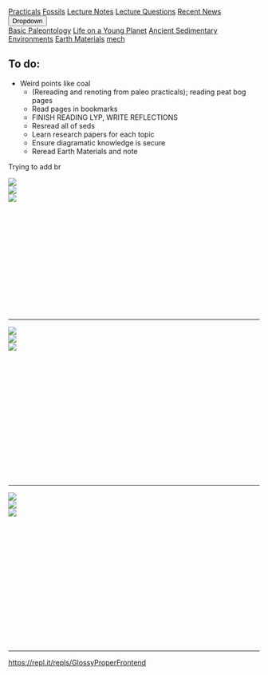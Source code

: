 <a name="top"></a>

<div class="navbar">
  <a href="Practicals">Practicals</a>
  <a href="fossils">Fossils</a>
  <a href="LectureNotes">Lecture Notes</a>
  <a href="LectureQs">Lecture Questions</a>
  <a href="RecentNews">Recent News</a>
  <div class="dropdown">
    <button class="dropbtn">Dropdown 
      <i class="fa fa-caret-down"></i>
    </button>
    <div class="dropdown-content">
      <a href="basicpaleo">Basic Paleontology</a>
      <a href="LYP">Life on a Young Planet</a>
      <a href="AncientSeds">Ancient Sedimentary Environments</a>
      <a href="EarthMaterials">Earth Materials</a>
      <a href="mech">mech</a>
    </div>
  </div> 
</div>



## To do:
* Weird points like coal
   * (Rereading and renoting from paleo practicals); reading peat bog pages
   * Read pages in bookmarks
   * FINISH READING LYP, WRITE REFLECTIONS
   * Resread all of seds
   * Learn research papers for each topic
   * Ensure diagramatic knowledge is secure
   * Reread Earth Materials and note

Trying to add br

<div id="wide">
  <div class ="baby"><img src="/mechanism_images/1,2.png"></div>
  <div class ="baby"> <arbutton onclick="myFunction1()"><img src="/mechanism_images/Arrow.png"  class="image"></arbutton>
      <div id="1" style="display:none;">
        Nucleophile, *
      </div> </div>
  <div class ="baby"><img src="/mechanism_images/1.png"  ></div>
</div>

<br>
<br>
<br>
<br>
<br>
<br>
<br>
<br>
<br>
<br>
<br>
<br>
<br>
<hr>

<div id="wide">
  <div class ="baby"><img src="/mechanism_images/2,4.png"></div>
  <div class ="baby"> <arbutton onclick="myFunction2()"><img src="/mechanism_images/Arrow.png"  class="image"></arbutton>
      <div id="2" style="display:none;">
        NaH
      </div> </div>
  <div class ="baby"><img src="/mechanism_images/1,2.png"  ></div>
</div>

<br>
<br>
<br>
<br>
<br>
<br>
<br>
<br> 
<br>
<br>
<br>
<br>
<br>
<br>
<br>
<hr>


<div id="wide">
  <div class ="baby"><img src="/mechanism_images/11,3,4,6,12,15.png"></div>
  <div class ="baby"> <arbutton onclick="myFunction2()"><img src="/mechanism_images/Arrow.png"  class="image"></arbutton>
      <div id="3" style="display:none;">
        Br<sub>2</sub>
      </div> </div>
  <div class ="baby"><img src="/mechanism_images/1,2.png"  ></div>
</div>

<br>
<br>
<br>
<br>
<br>
<br>
<br>
<br> 
<br>
<br>
<br>
<br>
<br>
<br>
<br>
<hr>


















<script>
function myFunction1() {
  var x = document.getElementById("1");
    if (x.style.display === "none") {
      x.style.display = "block";
    } else {
      x.style.display = "none";
    }
  }
</script>

<script>
function myFunction2() {
  var a = document.getElementById("2");
    if (a.style.display === "none") {
      a.style.display = "block";
    } else {
      a.style.display = "none";
    }
  }
</script>

<script>
function myFunction3() {
  var c = document.getElementById("3");
    if (c.style.display === "none") {
      c.style.display = "block";
    } else {
      c.style.display = "none";
    }
  }
</script>

<script>
function myFunction4() {
  var d = document.getElementById("4");
    if (d.style.display === "none") {
      d.style.display = "block";
    } else {
      d.style.display = "none";
    }
  }
</script>

<script>
function myFunction5() {
  var e = document.getElementById("5");
    if (e.style.display === "none") {
      e.style.display = "block";
    } else {
      e.style.display = "none";
    }
  }
</script>

<script>
function myFunction6() {
  var f = document.getElementById("6");
    if (f.style.display === "none") {
      f.style.display = "block";
    } else {
      f.style.display = "none";
    }
  }
</script>


<script>
function myFunction7() {
  var g = document.getElementById("7");
    if (g.style.display === "none") {
      g.style.display = "block";
    } else {
      g.style.display = "none";
    }
  }
</script>

<script>
function myFunction8() {
  var h = document.getElementById("8");
    if (h.style.display === "none") {
      h.style.display = "block";
    } else {
      h.style.display = "none";
    }
  }
</script>

<script>
function myFunction9() {
  var i = document.getElementById("9");
    if (i.style.display === "none") {
      i.style.display = "block";
    } else {
      i.style.display = "none";
    }
  }
</script>

<script>
function myFunction10() {
  var j = document.getElementById("10");
    if (j.style.display === "none") {
      j.style.display = "block";
    } else {
      j.style.display = "none";
    }
  }
</script>

<script>
function myFunction11() {
  var k = document.getElementById("11");
    if (k.style.display === "none") {
      k.style.display = "block";
    } else {
      k.style.display = "none";
    }
  }
</script>

<script>
function myFunction12() {
  var l = document.getElementById("12");
    if (l.style.display === "none") {
      l.style.display = "block";
    } else {
      l.style.display = "none";
    }
  }
</script>


<script>
function myFunction13() {
  var m = document.getElementById("13");
    if (m.style.display === "none") {
      m.style.display = "block";
    } else {
      m.style.display = "none";
    }
  }
</script>

<script>
function myFunction14() {
  var n = document.getElementById("14");
    if (n.style.display === "none") {
      n.style.display = "block";
    } else {
      n.style.display = "none";
    }
  }
</script>

<script>
function myFunction15() {
  var o = document.getElementById("15");
    if (o.style.display === "none") {
      o.style.display = "block";
    } else {
      o.style.display = "none";
    }
  }
</script>

<script>
function myFunction16() {
  var p = document.getElementById("16");
    if (p.style.display === "none") {
      p.style.display = "block";
    } else {
      p.style.display = "none";
    }
  }
</script>

<script>
function myFunction17() {
  var q = document.getElementById("17");
    if (q.style.display === "none") {
      q.style.display = "block";
    } else {
      q.style.display = "none";
    }
  }
</script>

<script>
function myFunction18() {
  var r = document.getElementById("18");
    if (r.style.display === "none") {
      r.style.display = "block";
    } else {
      r.style.display = "none";
    }
  }
</script>

<script>
function myFunction19() {
  var s = document.getElementById("19");
    if (s.style.display === "none") {
      s.style.display = "block";
    } else {
      s.style.display = "none";
    }
  }
</script>

<script>
function myFunction20() {
  var t = document.getElementById("20");
    if (t.style.display === "none") {
      t.style.display = "block";
    } else {
      t.style.display = "none";
    }
  }
</script>

<script>
function myFunction21() {
  var u = document.getElementById("21");
    if (u.style.display === "none") {
      u.style.display = "block";
    } else {
      u.style.display = "none";
    }
  }
</script>

<script>
function myFunction22() {
  var u = document.getElementById("22");
    if (u.style.display === "none") {
      u.style.display = "block";
    } else {
      u.style.display = "none";
    }
  }
</script>

<script>
function myFunction23() {
  var v = document.getElementById("23");
    if (v.style.display === "none") {
      v.style.display = "block";
    } else {
      v.style.display = "none";
    }
  }
</script>

<script>
function myFunction24() {
  var w = document.getElementById("24");
    if (w.style.display === "none") {
      w.style.display = "block";
    } else {
      w.style.display = "none";
    }
  }
</script>


<script>
function myFunction25() {
  var y = document.getElementById("25");
    if (y.style.display === "none") {
      y.style.display = "block";
    } else {
      y.style.display = "none";
    }
  }
</script>

<script>
function myFunction26() {
  var z = document.getElementById("26");
    if (z.style.display === "none") {
      z.style.display = "block";
    } else {
      z.style.display = "none";
    }
  }
</script>

<script>
function myFunction27() {
  var ae = document.getElementById("27");
    if (ae.style.display === "none") {
      ae.style.display = "block";
    } else {
      ae.style.display = "none";
    }
  }
</script>

<script>
function myFunction28() {
  var af = document.getElementById("28");
    if (af.style.display === "none") {
      af.style.display = "block";
    } else {
      af.style.display = "none";
    }
  }
</script>


<script>
function myFunction29() {
  var ag = document.getElementById("29");
    if (ag.style.display === "none") {
      ag.style.display = "block";
    } else {
      ag.style.display = "none";
    }
  }
</script>

<script>
function myFunction30() {
  var ah = document.getElementById("30");
    if (ah.style.display === "none") {
      ah.style.display = "block";
    } else {
      ah.style.display = "none";
    }
  }
</script>

<script>
function myFunction31() {
  var ai = document.getElementById("31");
    if (ai.style.display === "none") {
      ai.style.display = "block";
    } else {
      ai.style.display = "none";
    }
  }
</script>

<script>
function myFunction32() {
  var ja  document.getElementById("32");
    if (ja.style.display === "none") {
      ja.style.display = "block";
    } else {
      ja.style.display = "none";
    }
  }
</script>

<script>
function myFunction33() {
  var ka  document.getElementById("33");
    if (ka.style.display === "none") {
      ka.style.display = "block";
    } else {
      ka.style.display = "none";
    }
  }
</script>

<script>
function myFunction34() {
  var la  document.getElementById("34");
    if (la.style.display === "none") {
      la.style.display = "block";
    } else {
      la.style.display = "none";
    }
  }
</script>


<script>
function myFunction35() {
  var ma  document.getElementById("35");
    if (ma.style.display === "none") {
      ma.style.display = "block";
    } else {
      ma.style.display = "none";
    }
  }
</script>

<script>
function myFunction36() {
  var na  document.getElementById("36");
    if (na.style.display === "none") {
      na.style.display = "block";
    } else {
      na.style.display = "none";
    }
  }
</script>

<script>
function myFunction37() {
  var oa  document.getElementById("37");
    if (oa.style.display === "none") {
      oa.style.display = "block";
    } else {
      oa.style.display = "none";
    }
  }
</script>

<script>
function myFunction38() {
  var pa  document.getElementById("38");
    if (pa.style.display === "none") {
      pa.style.display = "block";
    } else {
      pa.style.display = "none";
    }
  }
</script>

<script>
function myFunction39() {
  var qa  document.getElementById("39");
    if (qa.style.display === "none") {
      qa.style.display = "block";
    } else {
      qa.style.display = "none";
    }
  }
</script>

<script>
function myFunction40() {
  var ra  document.getElementById("40");
    if (ra.style.display === "none") {
      ra.style.display = "block";
    } else {
      ra.style.display = "none";
    }
  }
</script>

<script>
function myFunction41() {
  var sa  document.getElementById("41");
    if (sa.style.display === "none") {
      sa.style.display = "block";
    } else {
      sa.style.display = "none";
    }
  }
</script>

<script>
function myFunction42() {
  var ta  document.getElementById("42");
    if (ta.style.display === "none") {
      ta.style.display = "block";
    } else {
      ta.style.display = "none";
    }
  }
</script>

<script>
function myFunction43() {
  var ua  document.getElementById("43");
    if (ua.style.display === "none") {
      ua.style.display = "block";
    } else {
      ua.style.display = "none";
    }
  }
</script>

<script>
function myFunction44() {
  var ua  document.getElementById("44");
    if (ua.style.display === "none") {
      ua.style.display = "block";
    } else {
      ua.style.display = "none";
    }
  }
</script>

<script>
function myFunction45() {
  var va  document.getElementById("45");
    if (va.style.display === "none") {
      va.style.display = "block";
    } else {
      va.style.display = "none";
    }
  }
</script>

<script>
function myFunction46() {
  var wa  document.getElementById("46");
    if (wa.style.display === "none") {
      wa.style.display = "block";
    } else {
      wa.style.display = "none";
    }
  }
</script>


<script>
function myFunction47() {
  var ya  document.getElementById("47");
    if (ya.style.display === "none") {
      ya.style.display = "block";
    } else {
      ya.style.display = "none";
    }
  }
</script>

<script>
function myFunction48() {
  var za  document.getElementById("48");
    if (za.style.display === "none") {
      za.style.display = "block";
    } else {
      za.style.display = "none";
    }
  }
</script>

<script>
function myFunction49() {
  var za  document.getElementById("49");
    if (za.style.display === "none") {
      za.style.display = "block";
    } else {
      za.style.display = "none";
    }
  }
</script>

<script>
function myFunction50() {
  var za  document.getElementById("50");
    if (za.style.display === "none") {
      za.style.display = "block";
    } else {
      za.style.display = "none";
    }
  }
</script>


https://repl.it/repls/GlossyProperFrontend


